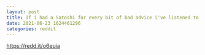 ```yaml
--- 
layout: post 
title: If i had a Satoshi for every bit of bad advice i've listened to from this sub... 
date: 2021-06-23 1624461296 
categories: reddit 
--- 
```

https://redd.it/o6euia
